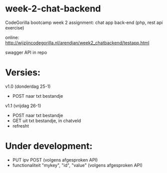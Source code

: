 # week-2-chat-backend
CodeGorilla bootcamp week 2 assignment: chat app back-end (php, rest api exercise)

online: http://wijzijncodegorilla.nl/arendjan/week2_chatbackend/testapp.html

swagger API in repo

# Versies:
v1.0 (donderdag 25-1)
  - POST naar txt bestandje
  
v1.1 (vrijdag 26-1)
  - POST naar txt bestandje
  - GET uit txt bestandje, in chatveld
  - refresht

# Under development:
  - PUT ipv POST (volgens afgesproken API)
  - functionaliteit "mykey", "id", "value" (volgens afgesproken API)
